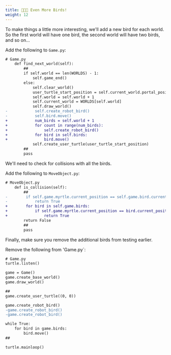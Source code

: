 ```yaml
---
title: 🦅🦅🦅 Even More Birds!
weight: 12
---
```


To make things a little more interesting, we'll add a new bird for each world. So the first world will have one bird, the second world will have two birds, and so on...

Add the following to `Game.py`:

```diff
# Game.py
    def find_next_world(self):
        ##
        if self.world == len(WORLDS) - 1:
            self.game_end()
        else:
            self.clear_world()
            user_turtle_start_position = self.current_world.portal_position
            self.world = self.world + 1
            self.current_world = WORLDS[self.world]
            self.draw_world()
-            self.create_robot_bird()
-            self.bird.move()
+            num_birds = self.world + 1
+            for count in range(num_birds):
+                self.create_robot_bird()
+            for bird in self.birds:
+                bird.move()
            self.create_user_turtle(user_turtle_start_position)
        ##
        pass
```

We'll need to check for collisions with all the birds.

Add the following to `MoveObject.py`:

```diff
# MoveObject.py
    def is_collision(self):
        ##
-        if self.game.myrtle.current_position == self.game.bird.current_position:
-            return True
+        for bird in self.game.birds:
+            if self.game.myrtle.current_position == bird.current_position:
+                return True
        return False
        ##
        pass
```

Finally, make sure you remove the additional birds from testing earlier.

Remove the following from 'Game.py`:

```diff
# Game.py
turtle.listen()

game = Game()
game.create_base_world()
game.draw_world()

##
game.create_user_turtle((0, 0))

game.create_robot_bird()
-game.create_robot_bird()
-game.create_robot_bird()

while True:
    for bird in game.birds:
        bird.move()
##

turtle.mainloop()
```

